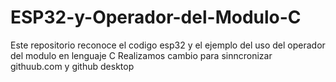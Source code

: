 # ESP32-y-Operador-del-Modulo-C
Este repositorio reconoce el codigo esp32 y el ejemplo del uso del operador del modulo en lenguaje C
Realizamos cambio para sinncronizar githuub.com y github desktop
